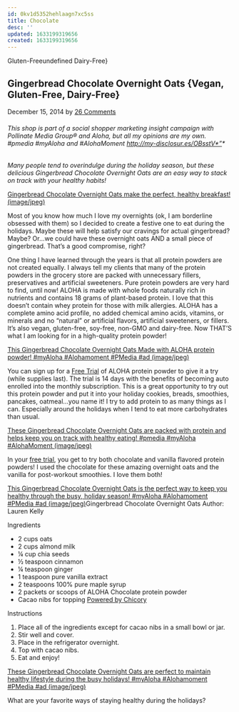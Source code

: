 ```yaml
---
id: 0kv1d5352hehlaagn7xc5ss
title: Chocolate
desc: ''
updated: 1633199319656
created: 1633199319656
---
```

Gluten-Freeundefined Dairy-Free}

## Gingerbread Chocolate Overnight Oats {Vegan, Gluten-Free, Dairy-Free}

December 15, 2014 by [26 Comments](http://laurenkellynutrition.com/gingerbread-chocolate-overnight-oats/#comments)

###### _This shop is part of a social shopper marketing insight campaign with Pollinate Media Group® and Aloha, but all my opinions are my own. #pmedia_ #myAloha and #AlohaMoment <http://my-disclosur.es/OBsstV*”>\*

_Many people tend to overindulge during the holiday season, but these delicious Gingerbread Chocolate Overnight Oats are an easy way to stack on track with your healthy habits!_

[](http://cf.laurenkellynutrition.com/wp-content/uploads/2014/12/gingerbread-oats.jpg)[Gingerbread Chocolate Overnight Oats make the perfect, healthy breakfast! (image/jpeg)](http://cf.laurenkellynutrition.com/wp-content/uploads/2014/12/gingerbread-oats.jpg)

Most of you know how much I love my overnights (ok, I am borderline obsessed with them) so I decided to create a festive one to eat during the holidays.  Maybe these will help satisfy our cravings for actual gingerbread?  Maybe?  Or…we could have these overnight oats AND a small piece of gingerbread.  That’s a good compromise, right?

One thing I have learned through the years is that all protein powders are not created equally.  I always tell my clients that many of the protein powders in the grocery store are packed with unnecessary fillers, preservatives and artificial sweeteners. Pure protein powders are very hard to find, until now!  ALOHA is made with whole foods naturally rich in nutrients and contains 18 grams of plant-based protein.  I love that this doesn’t contain whey protein for those with milk allergies.  ALOHA has a complete amino acid profile,  no added chemical amino acids, vitamins, or minerals and  no “natural” or artificial flavors, artificial sweeteners, or fillers. It’s also vegan, gluten-free, soy-free, non-GMO and dairy-free.  Now THAT’S what I am looking for in a high-quality protein powder!

[](http://cf.laurenkellynutrition.com/wp-content/uploads/2014/12/gingerbread-oats-aloha.jpg)[This Gingerbread Chocolate Overnight Oats Made with ALOHA protein powder!  #myAloha #Alohamoment #PMedia #ad   (image/jpeg)](http://cf.laurenkellynutrition.com/wp-content/uploads/2014/12/gingerbread-oats-aloha.jpg)

You can sign up for a [Free Trial](https://aloha.com/shop/plant-based-superfood-protein-free-trial?utm_source=pollinate&utm_medium=content&utm_term=blogger_18&utm_content=blogger_18&utm_campaign=pollinate_display) of ALOHA protein powder to give it a try (while supplies last).  The trial is 14 days with the benefits of becoming auto enrolled into the monthly subscription.   This is a great opportunity to try out this protein powder and put it into your holiday cookies, breads, smoothies, pancakes, oatmeal…you name it! I try to add protein to as many things as I can.   Especially around the holidays when I tend to eat more carbohydrates than usual.

[](http://cf.laurenkellynutrition.com/wp-content/uploads/2014/12/gingerbread-oats2.jpg)[These Gingerbread Chocolate Overnight Oats are packed with protein and helps keep you on track with healthy eating! #pmedia #myAloha #AlohaMoment (image/jpeg)](http://cf.laurenkellynutrition.com/wp-content/uploads/2014/12/gingerbread-oats2.jpg)

In your [free trial](https://aloha.com/shop/plant-based-superfood-protein-free-trial?utm_source=pollinate&utm_medium=content&utm_term=blogger_18&utm_content=blogger_18&utm_campaign=pollinate_display), you get to try both chocolate and vanilla flavored protein powders! I used the chocolate for these amazing overnight oats and the vanilla for post-workout smoothies.  I love them both!

[](http://cf.laurenkellynutrition.com/wp-content/uploads/2014/12/gingerbread-oats3.jpg)[This Gingerbread Chocolate Overnight Oats is the perfect way to keep you healthy through the busy, holiday season! #myAloha #Alohamoment #PMedia #ad (image/jpeg)](http://cf.laurenkellynutrition.com/wp-content/uploads/2014/12/gingerbread-oats3.jpg)Gingerbread Chocolate Overnight Oats
Author: Lauren Kelly

Ingredients

- 2 cups oats
- 2 cups almond milk
- ¼ cup chia seeds
- ½ teaspoon cinnamon
- ¼ teaspoon ginger
- 1 teaspoon pure vanilla extract
- 2 teaspoons 100% pure maple syrup
- 2 packets or scoops of ALOHA Chocolate protein powder
- Cacao nibs for topping
  [Powered by Chicory
  ](http://chicory.co/?utm_source=widget-button&utm_medium=click-powered-by&utm_campaign=powered-by-chicory)

Instructions

1. Place all of the ingredients except for cacao nibs in a small bowl or jar.
2. Stir well and cover.
3. Place in the refrigerator overnight.
4. Top with cacao nibs.
5. Eat and enjoy!

[](http://cf.laurenkellynutrition.com/wp-content/uploads/2014/12/gingerbread-oats41.jpg)[These Gingerbread Chocolate Overnight Oats are perfect to maintain healthy lifestyle during the busy holidays! #myAloha #Alohamoment  #PMedia #ad (image/jpeg)](http://cf.laurenkellynutrition.com/wp-content/uploads/2014/12/gingerbread-oats41.jpg)

What are your favorite ways of staying healthy during the holidays?

